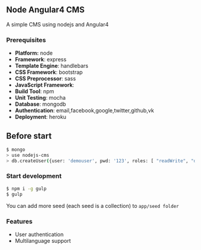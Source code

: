 ## Node Angular4 CMS
A simple CMS using nodejs and Angular4

### Prerequisites
- **Platform:** node
- **Framework**: express
- **Template Engine**: handlebars
- **CSS Framework**: bootstrap
- **CSS Preprocessor**: sass
- **JavaScript Framework**: 
- **Build Tool**: npm
- **Unit Testing**: mocha
- **Database**: mongodb
- **Authentication**: email,facebook,google,twitter,github,vk
- **Deployment**: heroku

## Before start
```bash
$ mongo
> use nodejs-cms
> db.createUser({user: 'demouser', pwd: '123', roles: [ "readWrite", "dbAdmin" ]})
```

### Start development
```bash
$ npm i -g gulp
$ gulp
```

You can add more seed (each seed is a collection) to `app/seed folder`

### Features
- User authentication
- Multilanguage support